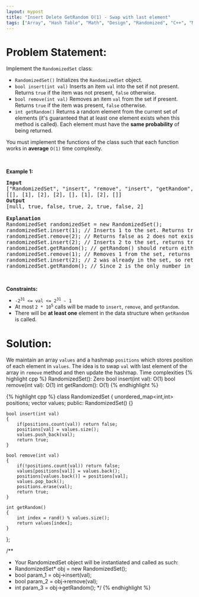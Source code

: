 ```yaml
---
layout: mypost
title: "Insert Delete GetRandom O(1) - Swap with last element"
tags: ["Array", "Hash Table", "Math", "Design", "Randomized", "C++", "Medium"]
---
```

# Problem Statement:
<p>Implement the <code>RandomizedSet</code> class:</p>

<ul>
	<li><code>RandomizedSet()</code> Initializes the <code>RandomizedSet</code> object.</li>
	<li><code>bool insert(int val)</code> Inserts an item <code>val</code> into the set if not present. Returns <code>true</code> if the item was not present, <code>false</code> otherwise.</li>
	<li><code>bool remove(int val)</code> Removes an item <code>val</code> from the set if present. Returns <code>true</code> if the item was present, <code>false</code> otherwise.</li>
	<li><code>int getRandom()</code> Returns a random element from the current set of elements (it&#39;s guaranteed that at least one element exists when this method is called). Each element must have the <b>same probability</b> of being returned.</li>
</ul>

<p>You must implement the functions of the class such that each function works in&nbsp;<strong>average</strong>&nbsp;<code>O(1)</code>&nbsp;time complexity.</p>

<p>&nbsp;</p>
<p><strong class="example">Example 1:</strong></p>

<pre>
<strong>Input</strong>
[&quot;RandomizedSet&quot;, &quot;insert&quot;, &quot;remove&quot;, &quot;insert&quot;, &quot;getRandom&quot;, &quot;remove&quot;, &quot;insert&quot;, &quot;getRandom&quot;]
[[], [1], [2], [2], [], [1], [2], []]
<strong>Output</strong>
[null, true, false, true, 2, true, false, 2]

<strong>Explanation</strong>
RandomizedSet randomizedSet = new RandomizedSet();
randomizedSet.insert(1); // Inserts 1 to the set. Returns true as 1 was inserted successfully.
randomizedSet.remove(2); // Returns false as 2 does not exist in the set.
randomizedSet.insert(2); // Inserts 2 to the set, returns true. Set now contains [1,2].
randomizedSet.getRandom(); // getRandom() should return either 1 or 2 randomly.
randomizedSet.remove(1); // Removes 1 from the set, returns true. Set now contains [2].
randomizedSet.insert(2); // 2 was already in the set, so return false.
randomizedSet.getRandom(); // Since 2 is the only number in the set, getRandom() will always return 2.
</pre>

<p>&nbsp;</p>
<p><strong>Constraints:</strong></p>

<ul>
	<li><code>-2<sup>31</sup> &lt;= val &lt;= 2<sup>31</sup> - 1</code></li>
	<li>At most <code>2 *&nbsp;</code><code>10<sup>5</sup></code> calls will be made to <code>insert</code>, <code>remove</code>, and <code>getRandom</code>.</li>
	<li>There will be <strong>at least one</strong> element in the data structure when <code>getRandom</code> is called.</li>
</ul>

# Solution:
We maintain an array `values` and a hashmap `positions` which stores position of each element in `values`. The idea is to swap `val` with last element of the array in `remove` method and then update the hashmap. Time complexities
 {% highlight cpp %} 
RandomizedSet(): Zero
bool insert(int val): O(1)
bool remove(int val): O(1)
int getRandom(): O(1)
 {% endhighlight %}

 {% highlight cpp %} 
class RandomizedSet {
    unordered_map<int,int> positions;
    vector<int> values;
public:
    RandomizedSet() 
    {}
    
    bool insert(int val) 
    {
        if(positions.count(val)) return false;
        positions[val] = values.size();
        values.push_back(val);
        return true;        
    }
    
    bool remove(int val) 
    {
        if(!positions.count(val)) return false;
        values[positions[val]] = values.back();
        positions[values.back()] = positions[val];
        values.pop_back();
        positions.erase(val);
        return true;        
    }
    
    int getRandom() 
    {
        int index = rand() % values.size();
        return values[index];        
    }
};

/**
 * Your RandomizedSet object will be instantiated and called as such:
 * RandomizedSet* obj = new RandomizedSet();
 * bool param_1 = obj->insert(val);
 * bool param_2 = obj->remove(val);
 * int param_3 = obj->getRandom();
 */
 {% endhighlight %}